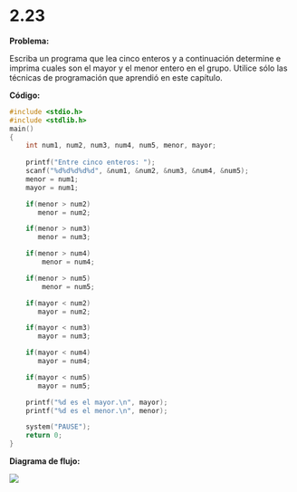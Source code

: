 # 2.23 

**Problema:**

Escriba un programa que lea cinco enteros y a continuación determine e imprima cuales son el mayor y el menor entero en el grupo. Utilice sólo las técnicas de programación que aprendió en este capítulo.

**Código:**

```c
#include <stdio.h>
#include <stdlib.h>
main()
{
	int num1, num2, num3, num4, num5, menor, mayor;
	
    printf("Entre cinco enteros: ");
    scanf("%d%d%d%d%d", &num1, &num2, &num3, &num4, &num5);
    menor = num1;
    mayor = num1;

    if(menor > num2)
       menor = num2;

    if(menor > num3)
       menor = num3;

    if(menor > num4)
        menor = num4;

    if(menor > num5)
        menor = num5;

    if(mayor < num2)
       mayor = num2;

    if(mayor < num3)
       mayor = num3;

    if(mayor < num4)
       mayor = num4;

    if(mayor < num5)
       mayor = num5;

    printf("%d es el mayor.\n", mayor);
    printf("%d es el menor.\n", menor);

    system("PAUSE");
    return 0;
}
```
**Diagrama de flujo:**

![](.\2.23_Diagrama_de_fujo.png)

